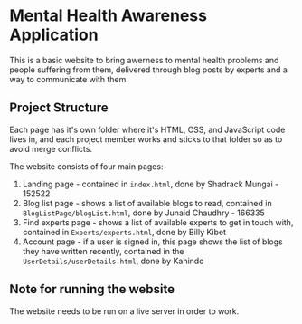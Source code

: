 # Mental Health Awareness Application

This is a basic website to bring awerness to mental health problems and people suffering from them, delivered through blog posts by experts and a way to communicate with them.

## Project Structure
Each page has it's own folder where it's HTML, CSS, and JavaScript code lives in, and each project member works and sticks to that folder so as to avoid merge conflicts.

The website consists of four main pages:
1. Landing page - contained in `index.html`, done by Shadrack Mungai - 152522
2. Blog list page - shows a list of available blogs to read, contained in `BlogListPage/blogList.html`, done by Junaid Chaudhry - 166335
3. Find experts page - shows a list of available experts to get in touch with, contained in `Experts/experts.html`, done by Billy Kibet
4. Account page - if a user is signed in, this page shows the list of blogs they have written recently, contained in the `UserDetails/userDetails.html`, done by Kahindo

## Note for running the website
The website needs to be run on a live server in order to work.
